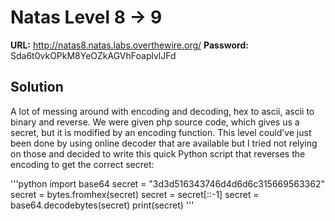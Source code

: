 # Natas Level 8 -> 9

**URL:** http://natas8.natas.labs.overthewire.org/
**Password:** Sda6t0vkOPkM8YeOZkAGVhFoaplvlJFd

## Solution

A lot of messing around with encoding and decoding, hex to ascii, ascii to binary and reverse. We were given php source code, which gives us a secret, but it is modified by an encoding function. This level could’ve just been done by using online decoder that are available but I tried not relying on those and decided to write this quick Python script that reverses the encoding to get the correct secret:

'''python
import base64
secret = "3d3d516343746d4d6d6c315669563362"
secret = bytes.fromhex(secret)
secret = secret[::-1]
secret = base64.decodebytes(secret)
print(secret)
'''

 
